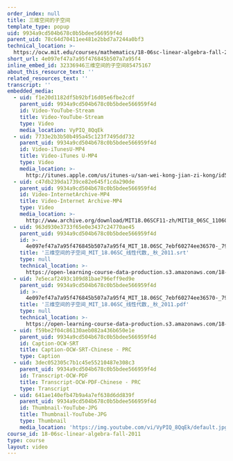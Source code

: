 ```yaml
---
order_index: null
title: 三维空间的子空间
template_type: popup
uid: 9934a9cd504b678c0b5bdee566959f4d
parent_uid: 78c64d70411ee481e2bbd7a7244a0bf3
technical_location: >-
  https://ocw.mit.edu/courses/mathematics/18-06sc-linear-algebra-fall-2011/ax-b-and-the-four-subspaces/transposes-permutations-vector-spaces/4e097ef47a7a95f476845b507a7a95f4
short_url: 4e097ef47a7a95f476845b507a7a95f4
inline_embed_id: 32336946三维空间的子空间85475167
about_this_resource_text: ''
related_resources_text: ''
transcript: ''
embedded_media:
  - uid: f1e20d1182df5b92bf16d05e6fbe2cdf
    parent_uid: 9934a9cd504b678c0b5bdee566959f4d
    id: Video-YouTube-Stream
    title: Video-YouTube-Stream
    type: Video
    media_location: VyPIQ_8QqEk
  - uid: 7733e2b3b50b495a45c123f7495dd732
    parent_uid: 9934a9cd504b678c0b5bdee566959f4d
    id: Video-iTunesU-MP4
    title: Video-iTunes U-MP4
    type: Video
    media_location: >-
      http://itunes.apple.com/us/itunes-u/san-wei-kong-jian-zi-kong/id528718147?i=115568829
  - uid: c47db239da1739ce82e645f1cda290de
    parent_uid: 9934a9cd504b678c0b5bdee566959f4d
    id: Video-InternetArchive-MP4
    title: Video-Internet Archive-MP4
    type: Video
    media_location: >-
      http://www.archive.org/download/MIT18.06SCF11-zh/MIT18_06SC_110607_L3_zh-hans-cmn_300k.mp4
  - uid: 963d930e3733f65e0e3437c24770ae45
    parent_uid: 9934a9cd504b678c0b5bdee566959f4d
    id: >-
      4e097ef47a7a95f476845b507a7a95f4_MIT_18.06SC_7ebf60274ee36570-_79cb_2011.srt
    title: '三维空间的子空间_MIT_18.06SC_线性代数,_秋_2011.srt'
    type: null
    technical_location: >-
      https://open-learning-course-data-production.s3.amazonaws.com/18-06sc-linear-algebra-fall-2011/963d930e3733f65e0e3437c24770ae45_4e097ef47a7a95f476845b507a7a95f4_MIT_18.06SC_7ebf60274ee36570-_79cb_2011.srt
  - uid: 7e5ecaf2493c109d81bae796eff9ed9e
    parent_uid: 9934a9cd504b678c0b5bdee566959f4d
    id: >-
      4e097ef47a7a95f476845b507a7a95f4_MIT_18.06SC_7ebf60274ee36570-_79cb_2011.pdf
    title: '三维空间的子空间_MIT_18.06SC_线性代数,_秋_2011.pdf'
    type: null
    technical_location: >-
      https://open-learning-course-data-production.s3.amazonaws.com/18-06sc-linear-algebra-fall-2011/7e5ecaf2493c109d81bae796eff9ed9e_4e097ef47a7a95f476845b507a7a95f4_MIT_18.06SC_7ebf60274ee36570-_79cb_2011.pdf
  - uid: f59be2f04c86130aeb082a436b650e1e
    parent_uid: 9934a9cd504b678c0b5bdee566959f4d
    id: Caption-OCW-SRT
    title: Caption-OCW-SRT-Chinese - PRC
    type: Caption
  - uid: 3dec052305c7b1c45e55210487e308c3
    parent_uid: 9934a9cd504b678c0b5bdee566959f4d
    id: Transcript-OCW-PDF
    title: Transcript-OCW-PDF-Chinese - PRC
    type: Transcript
  - uid: 641ae140efb47b9a4a7ef638d6dd839f
    parent_uid: 9934a9cd504b678c0b5bdee566959f4d
    id: Thumbnail-YouTube-JPG
    title: Thumbnail-YouTube-JPG
    type: Thumbnail
    media_location: 'https://img.youtube.com/vi/VyPIQ_8QqEk/default.jpg'
course_id: 18-06sc-linear-algebra-fall-2011
type: course
layout: video
---
```

